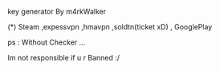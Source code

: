 
key generator By m4rkWalker

(*) Steam ,expessvpn ,hmavpn ,soldtn(ticket xD) , GooglePlay 

ps : Without Checker ... 

Im not responsible if u r Banned :/

[Email]: dream0@protnmaiL.com
